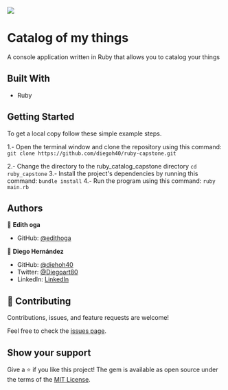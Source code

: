 ![](https://img.shields.io/badge/Microverse-blueviolet)

# Catalog of my things

A console application written in Ruby that allows you to catalog your things

## Built With

- Ruby


## Getting Started

To get a local copy follow these simple example steps.

1.- Open the terminal window and clone the repository using this command:
`git clone https://github.com/diegoh40/ruby-capstone.git`

2.- Change the directory to the ruby_catalog_capstone directory
`cd ruby_capstone`
3.- Install the project's dependencies by running this command:
`bundle install`
4.- Run the program using this command:
`ruby main.rb`


## Authors

👤 **Edith oga**
- GitHub: [@edithoga](https://github.com/vigehi)

👤 **Diego Hernández**
- GitHub: [@diehoh40](https://github.com/diegoh40)
- Twitter: [@Diegoart80](https://twitter.com/Diegoart80)
- LinkedIn: [LinkedIn](https://www.linkedin.com/in/diegoarturoh/)


## 🤝 Contributing

Contributions, issues, and feature requests are welcome!

Feel free to check the [issues page](../../issues/).

## Show your support

Give a ⭐️ if you like this project!
The gem is available as open source under the terms of the [MIT License](https://opensource.org/licenses/MIT).
